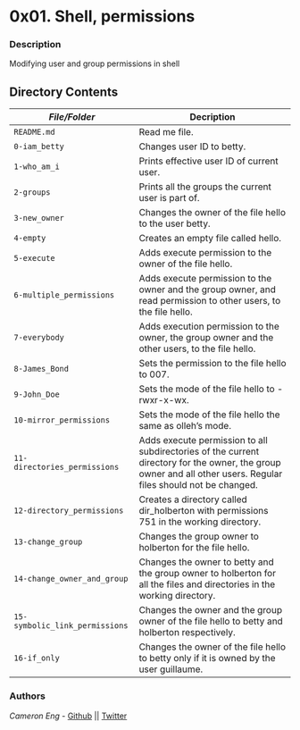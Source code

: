 # 0x01. Shell, permissions
### Description
Modifying user and group permissions in shell

## Directory Contents

|   ***File/Folder***    |  **Decription**                       |
|---------------|---------------------------------------|
| `README.md` |  Read me file. |
| `0-iam_betty` | Changes user ID to betty. |
| `1-who_am_i` | Prints effective user ID of current user. |
| `2-groups` | Prints all the groups the current user is part of. |
| `3-new_owner` | Changes the owner of the file hello to the user betty. |
| `4-empty` | Creates an empty file called hello. |
| `5-execute` | Adds execute permission to the owner of the file hello. |
| `6-multiple_permissions` | Adds execute permission to the owner and the group owner, and read permission to other users, to the file hello. |
| `7-everybody` | Adds execution permission to the owner, the group owner and the other users, to the file hello. |
| `8-James_Bond` | Sets the permission to the file hello to 007. |
| `9-John_Doe` | Sets the mode of the file hello to -rwxr-x-wx. |
| `10-mirror_permissions` | Sets the mode of the file hello the same as olleh’s mode. |
| `11-directories_permissions` | Adds execute permission to all subdirectories of the current directory for the owner, the group owner and all other users. Regular files should not be changed. |
| `12-directory_permissions` | Creates a directory called dir_holberton with permissions 751 in the working directory. |
| `13-change_group` | Changes the group owner to holberton for the file hello. |
| `14-change_owner_and_group` | Changes the owner to betty and the group owner to holberton for all the files and directories in the working directory. |
| `15-symbolic_link_permissions` | Changes the owner and the group owner of the file hello to betty and holberton respectively. |
| `16-if_only ` | Changes the owner of the file hello to betty only if it is owned by the user guillaume. |

### Authors
*Cameron Eng* - [Github](https://github.com/c_eng/) || [Twitter](https://twitter.com/c33Eng)
